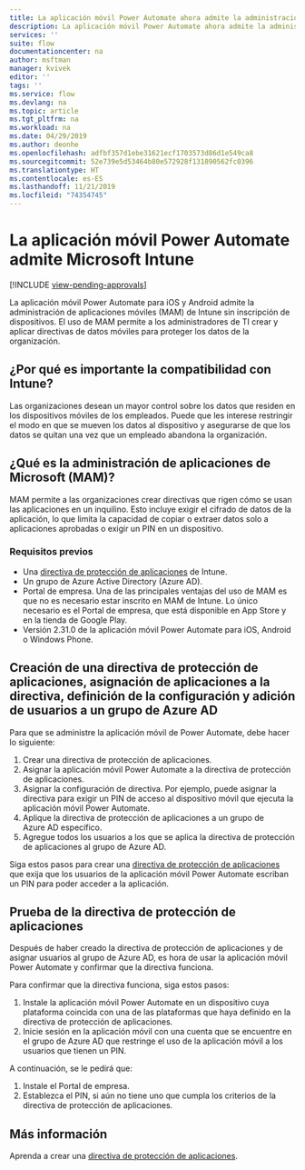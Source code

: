 ```yaml
---
title: La aplicación móvil Power Automate ahora admite la administración de aplicaciones móviles de Microsoft Intune. | Microsoft Docs
description: La aplicación móvil Power Automate ahora admite la administración de aplicaciones móviles de Microsoft Intune.
services: ''
suite: flow
documentationcenter: na
author: msftman
manager: kvivek
editor: ''
tags: ''
ms.service: flow
ms.devlang: na
ms.topic: article
ms.tgt_pltfrm: na
ms.workload: na
ms.date: 04/29/2019
ms.author: deonhe
ms.openlocfilehash: adfbf357d1ebe31621ecf1703573d86d1e549ca8
ms.sourcegitcommit: 52e739e5d53464b80e572928f131890562fc0396
ms.translationtype: HT
ms.contentlocale: es-ES
ms.lasthandoff: 11/21/2019
ms.locfileid: "74354745"
---
```

# <a name="power-automate-mobile-app-supports-microsoft-intune"></a>La aplicación móvil Power Automate admite Microsoft Intune
[!INCLUDE [view-pending-approvals](includes/cc-rebrand.md)]

La aplicación móvil Power Automate para iOS y Android admite la administración de aplicaciones móviles (MAM) de Intune sin inscripción de dispositivos. El uso de MAM permite a los administradores de TI crear y aplicar directivas de datos móviles para proteger los datos de la organización.

## <a name="why-intune-support-is-important"></a>¿Por qué es importante la compatibilidad con Intune?

Las organizaciones desean un mayor control sobre los datos que residen en los dispositivos móviles de los empleados. Puede que les interese restringir el modo en que se mueven los datos al dispositivo y asegurarse de que los datos se quitan una vez que un empleado abandona la organización.

## <a name="what-is-microsoft-application-management-mam"></a>¿Qué es la administración de aplicaciones de Microsoft (MAM)?

MAM permite a las organizaciones crear directivas que rigen cómo se usan las aplicaciones en un inquilino. Esto incluye exigir el cifrado de datos de la aplicación, lo que limita la capacidad de copiar o extraer datos solo a aplicaciones aprobadas o exigir un PIN en un dispositivo.

### <a name="prerequisites"></a>Requisitos previos

- Una [directiva de protección de aplicaciones](https://docs.microsoft.com/intune/app-protection-policies) de Intune.
- Un grupo de Azure Active Directory (Azure AD).
- Portal de empresa. Una de las principales ventajas del uso de MAM es que no es necesario estar inscrito en MAM de Intune. Lo único necesario es el Portal de empresa, que está disponible en App Store y en la tienda de Google Play.
- Versión 2.31.0 de la aplicación móvil Power Automate para iOS, Android o Windows Phone.

## <a name="create-an-app-protection-policy-assign-apps-to-the-policy-define-settings-and-add-users-to-an-azure-ad-group"></a>Creación de una directiva de protección de aplicaciones, asignación de aplicaciones a la directiva, definición de la configuración y adición de usuarios a un grupo de Azure AD

Para que se administre la aplicación móvil de Power Automate, debe hacer lo siguiente:

1. Crear una directiva de protección de aplicaciones.
1. Asignar la aplicación móvil Power Automate a la directiva de protección de aplicaciones.
1. Asignar la configuración de directiva. Por ejemplo, puede asignar la directiva para exigir un PIN de acceso al dispositivo móvil que ejecuta la aplicación móvil Power Automate.
1. Aplique la directiva de protección de aplicaciones a un grupo de Azure AD específico.
1. Agregue todos los usuarios a los que se aplica la directiva de protección de aplicaciones al grupo de Azure AD.

Siga estos pasos para crear una [directiva de protección de aplicaciones](https://docs.microsoft.com/intune/app-protection-policies) que exija que los usuarios de la aplicación móvil Power Automate escriban un PIN para poder acceder a la aplicación. 


## <a name="test-the-app-protection-policy"></a>Prueba de la directiva de protección de aplicaciones

Después de haber creado la directiva de protección de aplicaciones y de asignar usuarios al grupo de Azure AD, es hora de usar la aplicación móvil Power Automate y confirmar que la directiva funciona.

Para confirmar que la directiva funciona, siga estos pasos:

1. Instale la aplicación móvil Power Automate en un dispositivo cuya plataforma coincida con una de las plataformas que haya definido en la directiva de protección de aplicaciones.
1. Inicie sesión en la aplicación móvil con una cuenta que se encuentre en el grupo de Azure AD que restringe el uso de la aplicación móvil a los usuarios que tienen un PIN.

A continuación, se le pedirá que:
1. Instale el Portal de empresa.
1. Establezca el PIN, si aún no tiene uno que cumpla los criterios de la directiva de protección de aplicaciones.


## <a name="learn-more"></a>Más información

Aprenda a crear una [directiva de protección de aplicaciones](https://docs.microsoft.com/intune/app-protection-policies).

